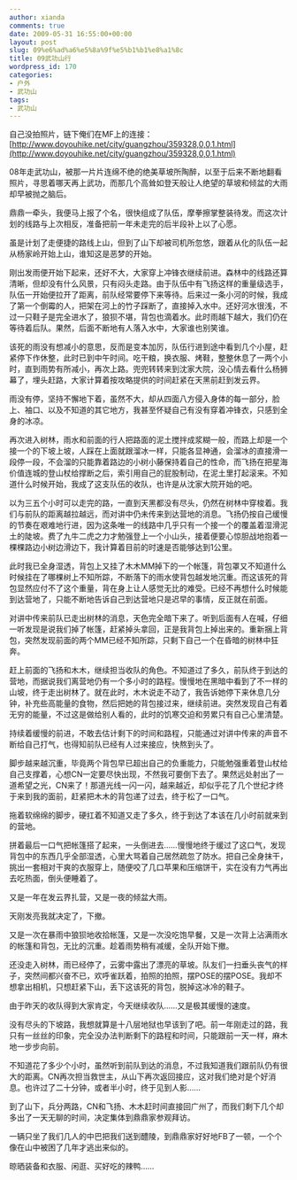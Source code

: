 ```yaml
---
author: xianda
comments: true
date: 2009-05-31 16:55:00+00:00
layout: post
slug: 09%e6%ad%a6%e5%8a%9f%e5%b1%b1%e8%a1%8c
title: 09武功山行
wordpress_id: 170
categories:
- 户外
- 武功山
tags:
- 武功山
---
```


自己没拍照片，链下俺们在MF上的连接：[http://www.doyouhike.net/city/guangzhou/359328,0,0,1.html](http://www.doyouhike.net/city/guangzhou/359328,0,0,1.html)

 

08年走武功山，被那一片片连绵不绝的绝美草坡所陶醉，以至于后来不断地翻看照片，寻思着哪天再上武功，而那几个高耸如登天般让人绝望的草坡和倾盆的大雨却早被抛之脑后。

 

鼎鼎一牵头，我便马上报了个名，很快组成了队伍，摩拳擦掌整装待发。而这次计划的线路与上次相反，准备把前一年未走完的后半段补上以了心愿。

 

虽是计划了走便捷的路线上山，但到了山下却被司机所忽悠，跟着从化的队伍一起从杨家岭开始上山，谁知这是恶梦的开始。

 

刚出发雨便开始下起来，还好不大，大家穿上冲锋衣继续前进。森林中的线路还算清晰，但却没有什么风景，只有闷头走路。由于队伍中有飞扬这样的重量级选手，队伍一开始便拉开了距离，前队经常要停下来等待。后来过一条小河的时候，我成了第一个倒霉的人，把架在河上的竹子踩断了，直接掉入水中。还好河水很浅，不过一只鞋子是完全进水了，狼狈不堪，背包也滴着水。此时雨越下越大，我们仍在等待着后队。果然，后面不断地有人落入水中，大家谁也别笑谁。

 

<!-- more -->  

 

该死的雨没有想减小的意思，反而是变本加厉，队伍行进到途中看到几个小屋，赶紧停下作休整，此时已到中午时间。吃干粮，换衣服、烤鞋，整整休息了一两个小时，直到雨势有所减小，再次上路。兜兜转转来到沈家大院，没心情去看什么杨狮幕了，埋头赶路，大家计算着按攻略提供的时间赶紧在天黑前赶到发云界。

 

雨没有停，坚持不懈地下着，虽然不大，却从四面八方侵入身体的每一部分，脸上、袖口、以及不知道的其它地方，我甚至怀疑自己有没有穿着冲锋衣，只感到全身的冰凉。

 

再次进入树林，雨水和前面的行人把路面的泥土搅拌成浆糊一般，而路上却是一个接一个的下坡上坡，人踩在上面就跟溜冰一样，只能各显神通，会溜冰的直接滑一段停一段，不会溜的只能靠着路边的小树小藤保持着自己的性命，而飞扬在把星海价值连城的登山杖给撑断之后，索引用自己的屁股制动，在泥土里打起滚来。不知道什么时候开始，我成了这支队伍的收队，也许是从沈家大院开始的吧。

 

以为三五个小时可以走完的路，一直到天黑都没有尽头，仍然在树林中穿梭着。我们与前队的距离越拉越远，而对讲中仍未传来到达营地的消息。飞扬仍按自己缓慢的节奏在艰难地行进，因为这条唯一的线路中几乎只有一个接一个的覆盖着湿滑泥土的陡坡。费了九牛二虎之力才勉强登上一个小山头，接着便要心惊胆战地抱着一棵棵路边小树边滑边下，我计算着目前的时速是否能够达到1公里。

 

此时我已全身湿透，背包上又挂了木木MM掉下的一个帐篷，背包罩又不知道什么时候挂在了哪棵树上不知所踪，不断落下的雨水使背包越发地沉重。而这该死的背包显然应付不了这个重量，背在身上让人感觉无比的难受。已经不再想什么时候能到达营地了，只能不断地告诉自己到达营地只是迟早的事情，反正就在前面。

 

对讲中传来前队已走出树林的消息，天色完全暗下来了。听到后面有人在喊，仔细一听发现是说我们掉了帐篷，赶紧掉头拿回，正是我背包上掉出来的。重新捆上背包，突然发现前面的两个MM已经不知所踪，只剩下自己一个在昏暗的树林中狂奔。

 

赶上前面的飞扬和木木，继续担当收队的角色。不知道过了多久，前队终于到达的营地，而据说我们离营地仍有一个多小时的路程。慢慢地在黑暗中看到了不一样的山坡，终于走出树林了。就在此时，木木说走不动了，我告诉她停下来休息几分钟，补充些高能量的食物，然后把她的背包接过来，继续前进。突然发现自己有着无穷的能量，不过这是做给别人看的，此时的饥寒交迫和劳累只有自己心里清楚。

 

持续着缓慢的前进，不敢去估计剩下的时间和路程，只能通过对讲中传来的声音不断给自己打气，也得知前队已经有人过来接应，快熬到头了。

 

脚步越来越沉重，毕竟两个背包早已超出自己的负重能力，只能勉强重着登山杖给自己支撑着，心想CN一定要尽快出现，不然我可要倒下去了。果然远处射出了一道希望之光，CN来了！那道光线一闪一闪，越来越近，却似乎花了几个世纪才终于来到我的面前，赶紧把木木的背包递了过去，终于松了一口气。

 

拖着软绵绵的脚步，硬扛着不知道又走了多久，终于到达了本该在几小时前就来到的营地。

 

拼着最后一口气把帐篷搭了起来，一头倒进去……慢慢地终于缓过了这口气，发现背包中的东西几乎全部湿透，心里大骂着自己居然疏忽了防水。把自己全身抹干，挑出一套相对干爽的衣服穿上，随便咬了几口苹果和压缩饼干，实在没有力气再出去吃热面，倒头便睡着了。

 

又是一年在发云界扎营，又是一夜的倾盆大雨。

 

天刚发亮我就决定了，下撤。

 

又是一次在暴雨中狼狈地收拾帐篷，又是一次没吃饱早餐，又是一次背上沾满雨水的帐篷和背包，无比的沉重。趁着雨势稍有减缓，全队开始下撤。

 

还没走入树林，雨已经停了，云雾中露出了漂亮的草坡。队友们一扫垂头丧气的样子，突然间都兴奋不已，欢呼雀跃着，拍照的拍照，摆POSE的摆POSE。我却不想拿出相机，只想赶紧下山，丢下这该死的背包，脱掉这冰冷的鞋子。

 

由于昨天的收队得到大家肯定，今天继续收队……又是极其缓慢的速度。

 

没有尽头的下坡路，我想就算是十八层地狱也早该到了吧。前一年刚走过的路，我只有一丝丝的印象，完全没办法判断剩下的路程和时间，只能跟前一天一样，麻木地一步步向前。

 

不知道花了多少个小时，虽然听到前队到达的消息，不过我知道我们跟前队仍有很大的距离。CN再次担当救世主，从山下再次返回接应，这对我们绝对是个好消息。也许过了二十分钟，或者半小时，终于见到人影……

 

到了山下，兵分两路，CN和飞扬、木木赶时间直接回广州了，而我们剩下几个却多出了一天无聊的时间，决定集体到鼎鼎家参观拜访。

 

一辆只坐了我们几人的中巴把我们送到醴陵，到鼎鼎家好好地FB了一顿，一个个像在山中被困了几年才逃出来似的。

 

晾晒装备和衣服、闲逛、买好吃的辣鸭……
